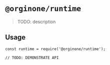 # `@orginone/runtime`

> TODO: description

## Usage

```
const runtime = require('@orginone/runtime');

// TODO: DEMONSTRATE API
```
